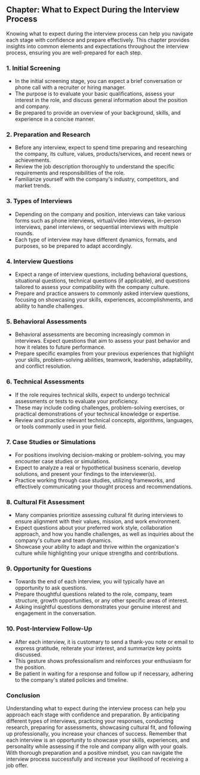 Chapter: What to Expect During the Interview Process
----------------------------------------------------

Knowing what to expect during the interview process can help you navigate each stage with confidence and prepare effectively. This chapter provides insights into common elements and expectations throughout the interview process, ensuring you are well-prepared for each step.

### 1. **Initial Screening**

* In the initial screening stage, you can expect a brief conversation or phone call with a recruiter or hiring manager.
* The purpose is to evaluate your basic qualifications, assess your interest in the role, and discuss general information about the position and company.
* Be prepared to provide an overview of your background, skills, and experience in a concise manner.

### 2. **Preparation and Research**

* Before any interview, expect to spend time preparing and researching the company, its culture, values, products/services, and recent news or achievements.
* Review the job description thoroughly to understand the specific requirements and responsibilities of the role.
* Familiarize yourself with the company's industry, competitors, and market trends.

### 3. **Types of Interviews**

* Depending on the company and position, interviews can take various forms such as phone interviews, virtual/video interviews, in-person interviews, panel interviews, or sequential interviews with multiple rounds.
* Each type of interview may have different dynamics, formats, and purposes, so be prepared to adapt accordingly.

### 4. **Interview Questions**

* Expect a range of interview questions, including behavioral questions, situational questions, technical questions (if applicable), and questions tailored to assess your compatibility with the company culture.
* Prepare and practice answers to commonly asked interview questions, focusing on showcasing your skills, experiences, accomplishments, and ability to handle challenges.

### 5. **Behavioral Assessments**

* Behavioral assessments are becoming increasingly common in interviews. Expect questions that aim to assess your past behavior and how it relates to future performance.
* Prepare specific examples from your previous experiences that highlight your skills, problem-solving abilities, teamwork, leadership, adaptability, and conflict resolution.

### 6. **Technical Assessments**

* If the role requires technical skills, expect to undergo technical assessments or tests to evaluate your proficiency.
* These may include coding challenges, problem-solving exercises, or practical demonstrations of your technical knowledge or expertise.
* Review and practice relevant technical concepts, algorithms, languages, or tools commonly used in your field.

### 7. **Case Studies or Simulations**

* For positions involving decision-making or problem-solving, you may encounter case studies or simulations.
* Expect to analyze a real or hypothetical business scenario, develop solutions, and present your findings to the interviewer(s).
* Practice working through case studies, utilizing frameworks, and effectively communicating your thought process and recommendations.

### 8. **Cultural Fit Assessment**

* Many companies prioritize assessing cultural fit during interviews to ensure alignment with their values, mission, and work environment.
* Expect questions about your preferred work style, collaboration approach, and how you handle challenges, as well as inquiries about the company's culture and team dynamics.
* Showcase your ability to adapt and thrive within the organization's culture while highlighting your unique strengths and contributions.

### 9. **Opportunity for Questions**

* Towards the end of each interview, you will typically have an opportunity to ask questions.
* Prepare thoughtful questions related to the role, company, team structure, growth opportunities, or any other specific areas of interest.
* Asking insightful questions demonstrates your genuine interest and engagement in the conversation.

### 10. **Post-Interview Follow-Up**

* After each interview, it is customary to send a thank-you note or email to express gratitude, reiterate your interest, and summarize key points discussed.
* This gesture shows professionalism and reinforces your enthusiasm for the position.
* Be patient in waiting for a response and follow up if necessary, adhering to the company's stated policies and timeline.

### Conclusion

Understanding what to expect during the interview process can help you approach each stage with confidence and preparation. By anticipating different types of interviews, practicing your responses, conducting research, preparing for assessments, showcasing cultural fit, and following up professionally, you increase your chances of success. Remember that each interview is an opportunity to showcase your skills, experiences, and personality while assessing if the role and company align with your goals. With thorough preparation and a positive mindset, you can navigate the interview process successfully and increase your likelihood of receiving a job offer.
